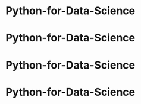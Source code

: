 # Python-for-Data-Science
# Python-for-Data-Science
# Python-for-Data-Science
# Python-for-Data-Science
